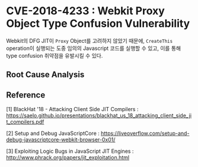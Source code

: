 # CVE-2018-4233 : Webkit Proxy Object Type Confusion Vulnerability

Webkit의 DFG JIT이 ```Proxy``` Object를 고려하지 않았기 때문에, 
```CreateThis``` operation이 실행되는 도중 임의의 Javascript 코드를 실행할 수 있고, 이를 통해 type confusion 취약점을 유발시킬 수 있다.



## Root Cause Analysis





## Reference


[1] BlackHat '18 - Attacking Client Side JIT Compilers : https://saelo.github.io/presentations/blackhat_us_18_attacking_client_side_jit_compilers.pdf

[2] Setup and Debug JavaScriptCore : https://liveoverflow.com/setup-and-debug-javascriptcore-webkit-browser-0x01/

[3] Exploiting Logic Bugs in JavaScript JIT Engines : http://www.phrack.org/papers/jit_exploitation.html
